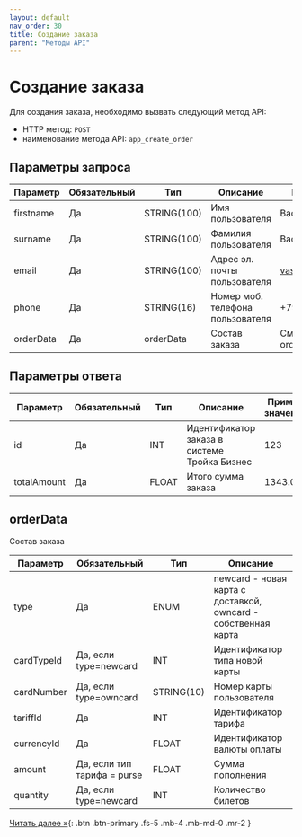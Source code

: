 ```yaml
---
layout: default
nav_order: 30
title: Создание заказа
parent: "Методы API"
---
```


# Создание заказа

Для создания заказа, необходимо вызвать следующий метод API:

- HTTP метод: `POST`
- наименование метода API: `app_create_order`


## Параметры запроса

| Параметр        | Обязательный | Тип         | Описание                         | Пример значения                |
|-----------------|--------------|-------------|----------------------------------|--------------------------------|
| firstname       | Да           | STRING(100) | Имя пользователя                 | Василий                        |
| surname         | Да           | STRING(100) | Фамилия пользователя             | Васильевич                     |
| email           | Да           | STRING(100) | Адрес эл. почты пользователя     | vasily@troikacardlove.ru       |
| phone           | Да           | STRING(16)  | Номер моб. телефона пользователя | +79121231212                   |
| orderData       | Да           | orderData   | Состав заказа                    | См. описание объекта orderData |

## Параметры ответа

| Параметр    | Обязательный | Тип      | Описание                                                | Пример значения |
|-------------|--------------|----------|---------------------------------------------------------|-----------------|
| id          | Да           | INT      | Идентификатор заказа в системе Тройка Бизнес            | 123             |
| totalAmount | Да           | FLOAT    | Итого сумма заказа                                      | 1343.00         |


## orderData                    

Состав заказа

| Параметр       | Обязательный                | Тип        | Описание                                                       |
|----------------|-----------------------------|------------|----------------------------------------------------------------|
| type           | Да                          | ENUM       | newcard - новая карта с доставкой, owncard - собственная карта |
| cardTypeId     | Да, если type=newcard       | INT        | Идентификатор типа новой карты                                 |
| cardNumber     | Да, если type=owncard       | STRING(10) | Номер карты пользователя                                       |
| tariffId       | Да                          | INT        | Идентификатор тарифа                                           |
| currencyId     | Да                          | FLOAT      | Идентификатор валюты оплаты                                    |
| amount         | Да, если тип тарифа = purse | FLOAT      | Сумма пополнения                                               |
| quantity       | Да, если type=newcard       | INT        | Количество билетов                                             |


[Читать далее &raquo;](/docs/methods/app_get_order){: .btn .btn-primary .fs-5 .mb-4 .mb-md-0 .mr-2 }

